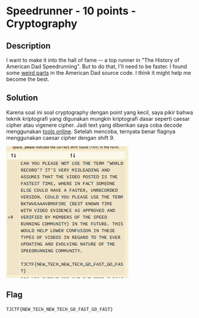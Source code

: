 # Speedrunner - 10 points - Cryptography

## Description

I want to make it into the hall of fame -- a top runner in "The History of American Dad Speedrunning". But to do that, I'll need to be faster. I found some [weird parts](./6e61ec43e56cff1441f4cef46594bf75869a2c66cb47e86699e36577fbc746ff_encoded.txt) in the American Dad source code. I think it might help me become the best.

## Solution

Karena soal ini soal cryptography dengan point yang kecil, saya pikir bahwa teknik kriptografi yang digunakan mungkin kriptografi dasar seperti caesar cipher atau vigenere cipher. Jadi text yang diberikan saya coba decode menggunakan [tools online](https://www.dcode.fr/caesar-cipher). Setelah mencoba, ternyata benar flagnya menggunakan caesar cipher dengan shift 9.

![flag](./flag.png)

## Flag

```
TJCTF{NEW_TECH_NEW_TECH_GO_FAST_GO_FAST}
```